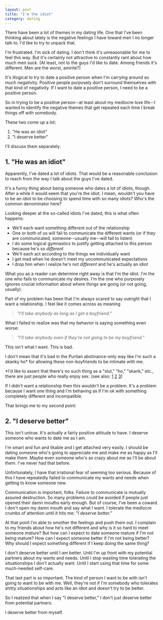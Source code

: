 ```yaml
---
layout: post
title: "I'm the idiot"
category: dating
---
```


There have been a lot of themes in my dating life. One that I've been thinking about lately is the negative feelings I have toward men I no longer talk to. I'd like to try to unpack that.

I'm frustrated. I'm sick of dating. I don't think it's unreasonable for me to feel this way. But it's certainly not attractive to constantly rant about how much men suck. (At least, not to the guys I'd like to date. Among friends it's different. Men are the worst, amirite?)

It's illogical to try to date a positive person when I'm carrying around so much negativity. Positive people purposely don't surround themselves with that kind of negativity. If I want to date a positive person, I need to be a positive person.

So in trying to be a positive person--at least about my mediocre love life--I wanted to identify the negative themes that get repeated each time I break things off with somebody.

These two come up a lot:

1. "He was an idiot"
2. "I deserve better"

I'll discuss them separately.

## 1. "He was an idiot"

Apparently, I've dated a lot of idiots. That would be a reasonable conclusion to reach from the way I talk about the guys I've dated.

It's a funny thing about being someone who dates a lot of idiots, though. After a while it would seem that you're the idiot. I mean, wouldn't you have to be an idiot to be choosing to spend time with so many idiots? Who's the common denominator here?

Looking deeper at the so-called idiots I've dated, this is what often happens:

- We'll each want something different out of the relationship
- One or both of us will fail to communicate the different wants (or if they are communicated, someone--usually me--will fail to listen)
- I do some logical gymnastics to justify getting attached to this person because he's so *different*
- We'll each act according to the things we individually want
- I get mad when he doesn't meet my uncommunicated expectations
- I drop him when I realize he's not *different* and he's actually an idiot

What you as a reader can determine right away is that I'm the idiot. I'm the one who fails to communicate my desires. I'm the one who purposely ignores crucial information about where things are going (or not going, usually).

Part of my problem has been that I'm always scared to say outright that I want a relationship. I feel like it comes across as meaning

> *"I'll take anybody as long as I get a boyfriend."*

What I failed to realize was that my behavior is saying something even worse:

> *"I'll take anybody even if they're not going to be my boyfriend."*

This isn't what I want. This is bad.

I don't mean that it's bad in the Puritan abstinance-only way like I'm such a skanky ho* for allowing these non-boyfriends to be intimate with me.

<aside>*I'd like to assert that there's no such thing as a "slut," "ho," "skank," etc., there are just people who really enjoy sex. (see also: <a href="http://www.theatlantic.com/health/archive/2014/05/theres-no-such-thing-as-a-slut/371773/">1</a> <a href="http://www.thecrimson.com/column/hot-and-bothered/article/2015/11/18/slut-existence-hot-bothered/">2</a> <a href="https://francoistremblay.wordpress.com/2013/08/13/slut-shaming-does-not-exist-because-there-is-no-such-thing-as-a-slut/">3</a>)</aside>

If I didn't want a relationship then this wouldn't be a problem. It's a problem because I want one thing and I'm behaving as if I'm ok with something completely different and incompatible.

That brings me to my second point:

## 2. "I deserve better"

This isn't untrue. It's actually a fairly positive attitude to have. I deserve someone who wants to date me as I am.

I'm smart and fun and likable and I get attached very easily. I should be dating someone who's going to appreciate me and make me as happy as I'll make them. Maybe even someone who's as crazy about me as I'll be about them. I've never had that before.

Unfortunately, I have that irrational fear of seeming too serious. Because of this I have repeatedly failed to communicate my wants and needs when getting to know someone new.

Communication is important, folks. Failure to communicate is mutually assured destruction. So many problems could be avoided if people just opened their damn mouths early enough. But of course, I've been a coward. I don't open my damn mouth and say what I want. I tolerate the mediocre crumbs of attention until it hits me: *"I deserve better."*

At that point I'm able to smother the feelings and push them out. I complain to my friends about how he's not different and why is it so hard to meet someone *mature*? But how can I expect to date someone mature if I'm not being mature? How can I expect someone better if I'm not being better? Why should I expect something different if I keep doing the same thing?

I don't deserve better until I *am* better. Until I'm up front with my potential partners about my wants and needs. Until I stop wasting time tolerating the situationships I don't actually want. Until I start using that time for some much-needed self-care.

That last part is so important. The kind of person I want to be with isn't going to want to be with me. Well, they're not if I'm somebody who tolerates shitty situationships and acts like an idiot and doesn't try to be better.

So I realized that when I say "I deserve better," I don't just deserve better from potential partners.

I deserve better from myself.